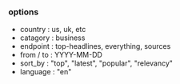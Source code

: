 ### options
- country : us, uk, etc
- catagory : business
- endpoint : top-headlines, everything, sources
- from / to : YYYY-MM-DD
- sort_by : "top", "latest", "popular", "relevancy"
- language : "en"
